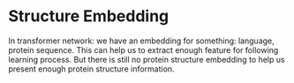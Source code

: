 # Structure Embedding

In transformer network: we have an embedding for something: language, protein sequence. This can help us to extract enough feature for following learning process. But there is still no protein structure embedding to help us present enough protein structure information.